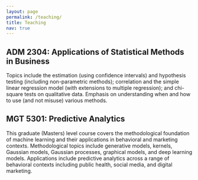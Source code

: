 ```yaml
---
layout: page
permalink: /teaching/
title: Teaching
nav: true
---
```





<div class="projects grid">
  
  <div class="grid-item">
        <div class="card-body">
          <h2 class="card-title">ADM 2304: Applications of Statistical Methods in Business</h2>
          <p class="card-text">
            Topics include the estimation (using confidence intervals) and hypothesis testing (including non-parametric methods); correlation and the simple linear regression model (with extensions to multiple regression); and chi-square tests on qualitative data. Emphasis on understanding when and how to use (and not misuse) various methods. 
          </p>
        </div>
  </div>
  <div class="grid-item">
        <div class="card-body">
          <h2 class="card-title">MGT 5301: Predictive Analytics</h2>
          <p class="card-text">
            This graduate (Masters) level course covers the methodological foundation of machine learning and their applications in behavioral and marketing contexts. Methodological topics include generative models, kernels, Gaussian models, Gaussian processes, graphical models, and deep learning models. Applications include predictive analytics across a range of behavioral contexts including public health, social media, and digital marketing.
          </p>
        </div>
  </div>
<!--
  <div class="grid-item">
        <div class="card-body">
          <h2 class="card-title">MIE 258: Engineering Economics and Accounting</h2>
          <p class="card-text">
            This course covers economic and accounting principles for second and third-year undergraduates. Topics include financial statements, depreciation, accounting, time value of money, project analysis and risk, replacement analysis, and public sector analysis.
          </p>
        </div>
  </div>
  <div class="grid-item">
        <div class="card-body">
          <h2 class="card-title">MIE 1620: Linear Programming and Network Flows</h2>
          <p class="card-text">
            This is a graduate level course on linear programming theory, covering the simplex method, duality, post-optimality analysis, interior point methods, decomposition for large-scale optimization, and network flow algorithms (maximum flow, shortest path, assignment, etc.).
          </p>
        </div>
  </div>
  <div class="grid-item">
        <div class="card-body">
          <h2 class="card-title">ECE 363: Communication Systems</h2>
          <p class="card-text">
            This is a third-year course introducing analog and digital communication signals and systems. Topics include random processes, spectral densities, bandwidth, (amplitude, frequency, and phase) modulation, multiplexing, sampling, quantization, interference, and (amplitude, frequency, and phase) shift keying. 
          </p>
        </div>
  </div>
-->

</div>



